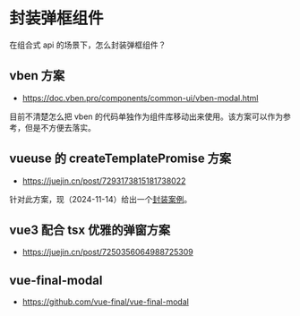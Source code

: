 # 封装弹框组件

在组合式 api 的场景下，怎么封装弹框组件？

## vben 方案

- https://doc.vben.pro/components/common-ui/vben-modal.html

目前不清楚怎么把 vben 的代码单独作为组件库移动出来使用。该方案可以作为参考，但是不方便去落实。

## vueuse 的 createTemplatePromise 方案

- https://juejin.cn/post/7293173815181738022

针对此方案，现（2024-11-14）给出一个[封装案例](../../vueuse/TemplatePromise-and-ElDialog/index.md)。

## vue3 配合 tsx 优雅的弹窗方案

- https://juejin.cn/post/7250356064988725309

## vue-final-modal

- https://github.com/vue-final/vue-final-modal

